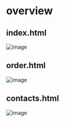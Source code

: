 # overview
## index.html
![image](https://github.com/user-attachments/assets/0f972b85-2fc5-4240-bbee-77bf8051f8fa)
## order.html
![image](https://github.com/user-attachments/assets/98ace717-a067-46b9-948c-c3a762218842)
## contacts.html
![image](https://github.com/user-attachments/assets/b7261d62-3d91-4193-ac5f-f85efa90bfc1)
